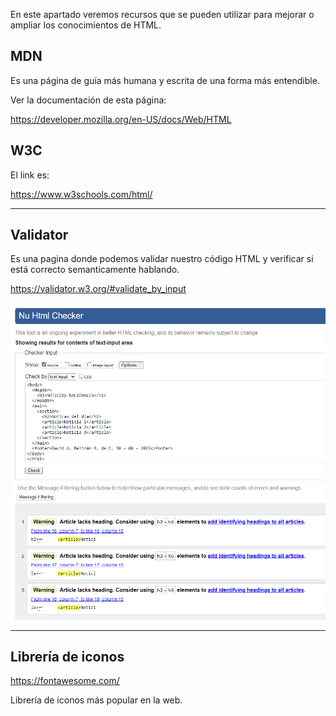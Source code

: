 En este apartado veremos recursos que se pueden utilizar para mejorar o ampliar los conocimientos de HTML.

## MDN

Es una página de guía más humana y escrita de una forma más entendible.

Ver la documentación de esta página:

https://developer.mozilla.org/en-US/docs/Web/HTML


## W3C

El link es: 

https://www.w3schools.com/html/

---
## Validator

Es una pagina donde podemos validar nuestro código HTML y verificar si está correcto semanticamente hablando.

https://validator.w3.org/#validate_by_input

![Validador](/media/Error_article.png)

---

## Librería de iconos

https://fontawesome.com/

Librería de iconos más popular en la web.